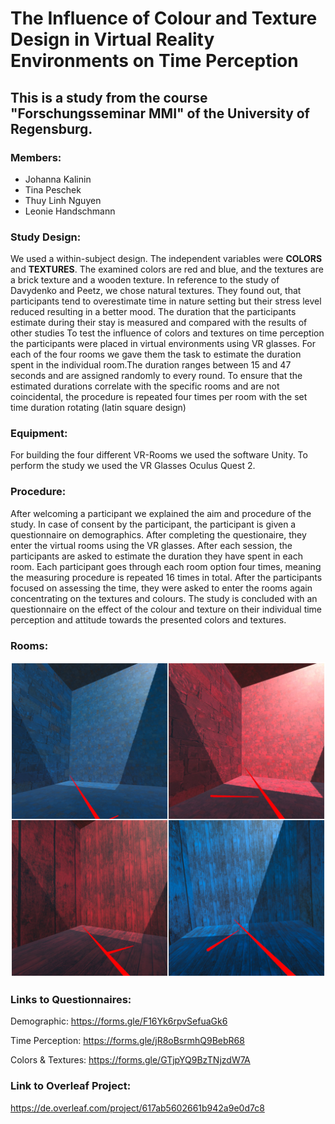 # The Influence of Colour and Texture Design in Virtual Reality Environments on Time Perception

## This is a study from the course "Forschungsseminar MMI" of the University of Regensburg.

### Members:
- Johanna Kalinin 
- Tina Peschek
- Thuy Linh Nguyen
- Leonie Handschmann

### Study Design:

We used a within-subject design. The independent variables were **COLORS** and **TEXTURES**. The examined colors are red and blue, and the textures are a brick texture and a wooden texture. In reference to the study of Davydenko and Peetz, we chose natural textures. They found out, that participants tend to overestimate time in nature setting but their stress level reduced resulting in a better mood. The duration that the participants estimate during their stay is measured and compared with the results of other studies 
To test the influence of colors and textures on time perception the participants were placed in virtual environments using VR glasses. For each of the four rooms we gave them the task to estimate the duration spent in the individual room.The duration ranges between 15 and 47 seconds and are assigned randomly to every round. To ensure that the estimated durations correlate with the specific rooms and are not coincidental, the procedure is repeated four times per room with the set time duration rotating (latin square design)

### Equipment:

For building the four different VR-Rooms we used the software Unity. To perform the study we used the VR Glasses Oculus Quest 2.

### Procedure:
After welcoming a participant we explained the aim and procedure of the study. In case of consent by the participant, the participant is given a questionnaire on demographics. 
After completing the questionaire, they enter the virtual rooms using the VR glasses. After each session, the participants are asked to estimate the duration they have spent in each room.
Each participant goes through each room option four times, meaning the measuring procedure is repeated 16 times in total. After the participants focused on assessing the time, they were asked to enter the rooms again concentrating on the textures and colours. The study is concluded with an questionnaire on the effect of the colour and texture on their individual time perception and attitude towards the presented colors and textures.

### Rooms:
![Four different VR rooms](images/unity_all_rooms.JPEG)

### Links to Questionnaires:
Demographic: https://forms.gle/F16Yk6rpvSefuaGk6

Time Perception: https://forms.gle/jR8oBsrmhQ9BebR68

Colors & Textures: https://forms.gle/GTjpYQ9BzTNjzdW7A

### Link to Overleaf Project:
https://de.overleaf.com/project/617ab5602661b942a9e0d7c8
